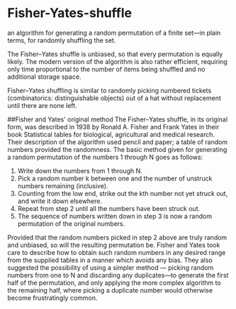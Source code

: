 # Fisher-Yates-shuffle
an algorithm for generating a random permutation of a finite set—in plain terms, for randomly shuffling the set.

The Fisher–Yates shuffle is unbiased, so that every permutation is equally likely. The modern version of the algorithm is also rather efficient, requiring only time proportional to the number of items being shuffled and no additional storage space.

Fisher–Yates shuffling is similar to randomly picking numbered tickets (combinatorics: distinguishable objects) out of a hat without replacement until there are none left.

##Fisher and Yates' original method
The Fisher–Yates shuffle, in its original form, was described in 1938 by Ronald A. Fisher and Frank Yates in their book Statistical tables for biological, agricultural and medical research. Their description of the algorithm used pencil and paper; a table of random numbers provided the randomness. The basic method given for generating a random permutation of the numbers 1 through N goes as follows:

1. Write down the numbers from 1 through N.
2. Pick a random number k between one and the number of unstruck numbers remaining (inclusive).
3. Counting from the low end, strike out the kth number not yet struck out, and write it down elsewhere.
4. Repeat from step 2 until all the numbers have been struck out.
5. The sequence of numbers written down in step 3 is now a random permutation of the original numbers.

Provided that the random numbers picked in step 2 above are truly random and unbiased, so will the resulting permutation be. Fisher and Yates took care to describe how to obtain such random numbers in any desired range from the supplied tables in a manner which avoids any bias. They also suggested the possibility of using a simpler method — picking random numbers from one to N and discarding any duplicates—to generate the first half of the permutation, and only applying the more complex algorithm to the remaining half, where picking a duplicate number would otherwise become frustratingly common.
